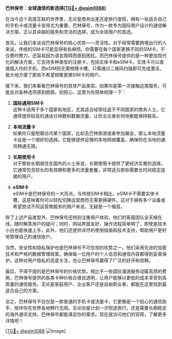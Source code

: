 **巴林保号：全球通信的新选择[[TG💪+ @esim1088](https://t.me/s/esim1088)]**

在当今这个高度互联的世界里，无论是商务出差还是旅行度假，拥有一张适合自己的手机卡或流量卡变得尤为重要。巴林保号，作为一款专为国际用户设计的通信解决方案，正以其卓越的服务和灵活的选择，成为全球用户的首选。

首先，让我们来谈谈巴林保号的核心优势——灵活性。对于经常需要跨境出行的人来说，传统的SIM卡可能显得有些麻烦。你需要在每个国家更换不同的SIM卡，不仅费时费力，还容易因为语言障碍而感到困扰。而巴林保号提供的是一种更加现代化的解决方案，它支持多种类型的注册卡，包括实体卡和eSIM卡。实体卡可以直接插入你的手机，而eSIM则无需物理卡槽，只需通过二维码扫描即可完成激活，极大地方便了那些不希望频繁更换SIM卡的用户。

接下来，我们来看看巴林保号的具体产品类型。如果你是第一次接触这类服务，可能会对各种选项感到困惑。别担心，这里为你简单梳理一下：

1. **国际通用SIM卡**  
   这种卡适用于多个国家和地区，尤其适合经常往返于不同国家的商务人士。它通常提供较高的通话分钟数和数据流量，让你无论身处何地都能保持联系。

2. **本地流量卡**  
   如果你只是短期访问某个国家，比如去巴林旅游或者参加展会，那么本地流量卡会是一个很好的选择。它能够提供足够的本地网络覆盖，确保你在当地的通讯畅通无阻。

3. **长期使用卡**  
   对于那些长期居住在国外的人士来说，长期使用卡提供了更经济实惠的选择。它通常包含较长的有效期和更多的流量套餐，非常适合那些需要长时间稳定连接的用户。

4. **eSIM卡**  
   eSIM卡是巴林保号的一大亮点。与传统SIM卡相比，eSIM卡不需要实体卡槽，这意味着你可以轻松切换运营商而无需更换硬件。这对于拥有多个设备或希望尝试不同运营商服务的用户来说，无疑是一个福音。

除了上述产品类型外，巴林保号还特别注重用户体验。他们的客服团队全天候在线，随时解答用户的疑问；同时，网站界面友好，操作流程简单明了，即使是技术小白也能快速上手。此外，他们还提供详尽的使用指南和技术支持，帮助用户更好地管理自己的通信账户。

当然，安全性和隐私保护也是巴林保号不可忽视的优势之一。他们采用先进的加密技术和严格的数据管理政策，确保每一位用户的个人信息和通信内容都得到妥善保护。这种对用户隐私的高度关注，也让巴林保号赢得了广泛的好评和信赖。

最后，不得不提的是巴林保号的价格优势。相比于一些国际漫游服务动辄高昂的费用，巴林保号提供的各类卡种价格合理且透明，让用户能够以更低的成本享受到高质量的通信服务。无论是家庭用户、企业客户还是自由职业者，都能在这里找到最适合自己的方案。

总之，巴林保号不仅仅是一款普通的手机卡或流量卡，它更像是一个贴心的通信助手，陪伴你在世界各地畅行无阻。无论你是计划一次短途旅行，还是需要长期稳定的海外通讯支持，巴林保号都能满足你的需求。现在就访问他们的官网，了解更多详情吧！

[[TG💪+ @esim1088](https://t.me/s/esim1088) ![Image](https://i.postimg.cc/4NQfJmqS/Snipaste-2025-05-13-00-14-12.png)]